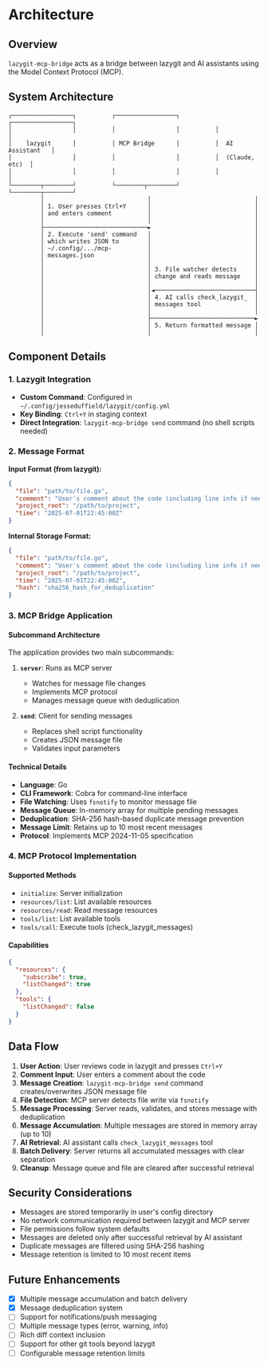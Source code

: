 # Architecture

## Overview

`lazygit-mcp-bridge` acts as a bridge between lazygit and AI assistants using the Model Context Protocol (MCP).

## System Architecture

```
┌─────────────────┐          ┌─────────────────┐          ┌─────────────────┐
│                 │          │                 │          │                 │
│    lazygit      │          │ MCP Bridge      │          │  AI Assistant   │
│                 │          │                 │          │  (Claude, etc)  │
│                 │          │                 │          │                 │
└────────┬────────┘          └────────┬────────┘          └────────┬────────┘
         │                             │                             │
         │ 1. User presses Ctrl+Y      │                             │
         │ and enters comment          │                             │
         │                             │                             │
         ├─────────────────────────────►                             │
         │ 2. Execute 'send' command   │                             │
         │ which writes JSON to        │                             │
         │ ~/.config/.../mcp-          │                             │
         │ messages.json               │                             │
         │                             │                             │
         │                             │ 3. File watcher detects     │
         │                             │ change and reads message    │
         │                             │                             │
         │                             │◄────────────────────────────┤
         │                             │ 4. AI calls check_lazygit_  │
         │                             │ messages tool               │
         │                             │                             │
         │                             ├─────────────────────────────►
         │                             │ 5. Return formatted message │
         │                             │                             │
```

## Component Details

### 1. Lazygit Integration

- **Custom Command**: Configured in `~/.config/jesseduffield/lazygit/config.yml`
- **Key Binding**: `Ctrl+Y` in staging context
- **Direct Integration**: `lazygit-mcp-bridge send` command (no shell scripts needed)

### 2. Message Format

**Input Format (from lazygit):**
```json
{
  "file": "path/to/file.go",
  "comment": "User's comment about the code (including line info if needed)",
  "project_root": "/path/to/project",
  "time": "2025-07-01T22:45:00Z"
}
```

**Internal Storage Format:**
```json
{
  "file": "path/to/file.go",
  "comment": "User's comment about the code (including line info if needed)",
  "project_root": "/path/to/project",
  "time": "2025-07-01T22:45:00Z",
  "hash": "sha256_hash_for_deduplication"
}
```

### 3. MCP Bridge Application

#### Subcommand Architecture

The application provides two main subcommands:

1. **`server`**: Runs as MCP server
   - Watches for message file changes
   - Implements MCP protocol
   - Manages message queue with deduplication
   
2. **`send`**: Client for sending messages
   - Replaces shell script functionality
   - Creates JSON message file
   - Validates input parameters

#### Technical Details

- **Language**: Go
- **CLI Framework**: Cobra for command-line interface
- **File Watching**: Uses `fsnotify` to monitor message file
- **Message Queue**: In-memory array for multiple pending messages
- **Deduplication**: SHA-256 hash-based duplicate message prevention
- **Message Limit**: Retains up to 10 most recent messages
- **Protocol**: Implements MCP 2024-11-05 specification

### 4. MCP Protocol Implementation

#### Supported Methods

- `initialize`: Server initialization
- `resources/list`: List available resources
- `resources/read`: Read message resources
- `tools/list`: List available tools
- `tools/call`: Execute tools (check_lazygit_messages)

#### Capabilities

```json
{
  "resources": {
    "subscribe": true,
    "listChanged": true
  },
  "tools": {
    "listChanged": false
  }
}
```

## Data Flow

1. **User Action**: User reviews code in lazygit and presses `Ctrl+Y`
2. **Comment Input**: User enters a comment about the code
3. **Message Creation**: `lazygit-mcp-bridge send` command creates/overwrites JSON message file
4. **File Detection**: MCP server detects file write via `fsnotify`
5. **Message Processing**: Server reads, validates, and stores message with deduplication
6. **Message Accumulation**: Multiple messages are stored in memory array (up to 10)
7. **AI Retrieval**: AI assistant calls `check_lazygit_messages` tool
8. **Batch Delivery**: Server returns all accumulated messages with clear separation
9. **Cleanup**: Message queue and file are cleared after successful retrieval

## Security Considerations

- Messages are stored temporarily in user's config directory
- No network communication required between lazygit and MCP server
- File permissions follow system defaults
- Messages are deleted only after successful retrieval by AI assistant
- Duplicate messages are filtered using SHA-256 hashing
- Message retention is limited to 10 most recent items

## Future Enhancements

- [x] Multiple message accumulation and batch delivery
- [x] Message deduplication system
- [ ] Support for notifications/push messaging  
- [ ] Multiple message types (error, warning, info)
- [ ] Rich diff context inclusion
- [ ] Support for other git tools beyond lazygit
- [ ] Configurable message retention limits